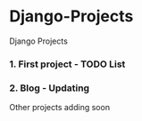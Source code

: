 # Django-Projects
Django Projects
### 1. First project - TODO List
### 2. Blog - Updating
Other projects adding soon
